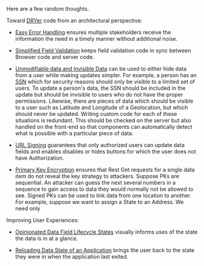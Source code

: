 
Here are a few random thoughts.

Toward [DRYer](https://medium.com/kite-srm/what-writing-dry-code-really-means-a8bb031289c9) 
code from an architectural perspective:

- [Easy Error Handling](EasyErrorHandling.md) ensures multiple stakeholders receive the information
  the need in a timely manner without additional noise.

- [Simplified Field Validation](Validation.md) keeps field validation code in sync between 
  Browser code and server code.

- [Unmodifiable data and Invisible Data](UnmodifiableAndInvisibleData.md) can be used to 
  either hide data from a user while making updates simpler. For example, a person has an 
  [SSN](https://www.ssa.gov/ssnumber/) which for security reasons should only be visible to a 
  limited set of users. To update a person's data, the SSN should be included in the update 
  but should be invisible to users who do not have the proper permissions. Likewise, there are 
  pieces of data which should be visible to a user such as Latitude and Longitude of a Geolocation, 
  but which should never be updated. Writing custom code for each of these situations is redundant.
  This should be checked on the server but also handled on the front-end so that components
  can automatically detect what is possible with a particular piece of data.

- [URL Signing](UrlSigning.md) guarantees that only authorized users can update data fields 
  and enables disables or hides buttons for which the user does not have Authorization.

- [Primary Key Encryption](PrimaryKeyEncryption.md) ensures that Rest Get requests for a single
  data item do not reveal the key strategy to attackers. Suppose PKs are sequential.
  An attacker can guess the next several numbers in a sequence to gain access to data
  they would normally not be allowed to see. Signed PKs can be used to link data from
  one location to another. For example, suppose we want to assign a State to an Address.
  We need only 

Improving User Experiences:

- [Opinionated Data Field Lifecycle States](OpinionatedDataFieldLifecycle.md) visually informs uses of
  the state the data is in at a glance.

- [Reloading Data State of an Application](Reload.md) brings the user back to
  the state they were in when the application last exited.
